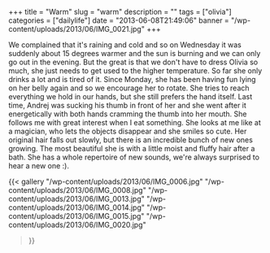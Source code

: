 +++
title = "Warm"
slug = "warm"
description = ""
tags = ["olivia"]
categories = ["dailylife"]
date = "2013-06-08T21:49:06"
banner = "/wp-content/uploads/2013/06/IMG_0021.jpg"
+++

We complained that it's raining and cold and so on Wednesday it was suddenly about 15 degrees warmer
and the sun is burning and we can only go out in the evening. But the great is that we don't have to
dress Olivia so much, she just needs to get used to the higher temperature. So far she only drinks
a lot and is tired of it. Since Monday, she has been having fun lying on her belly again and so we
encourage her to rotate. She tries to reach everything we hold in our hands, but she still prefers
the hand itself. Last time, Andrej was sucking his thumb in front of her and she went after it
energetically with both hands cramming the thumb into her mouth. She follows me with great interest
when I eat something. She looks at me like at a magician, who lets the objects disappear and she
smiles so cute. Her original hair falls out slowly, but there is an incredible bunch of new ones
growing. The most beautiful she is with a little moist and fluffy hair after a bath. She has a
whole repertoire of new sounds, we're always surprised to hear a new one :).

{{< gallery
    "/wp-content/uploads/2013/06/IMG_0006.jpg"
    "/wp-content/uploads/2013/06/IMG_0008.jpg"
    "/wp-content/uploads/2013/06/IMG_0013.jpg"
    "/wp-content/uploads/2013/06/IMG_0014.jpg"
    "/wp-content/uploads/2013/06/IMG_0015.jpg"
    "/wp-content/uploads/2013/06/IMG_0020.jpg"
>}}
